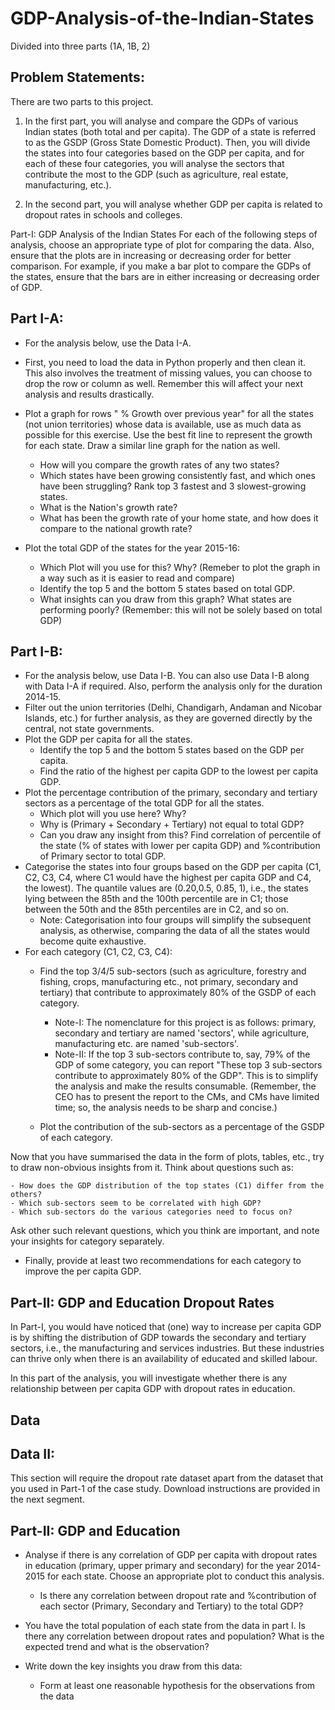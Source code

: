 # GDP-Analysis-of-the-Indian-States
Divided into three parts (1A, 1B, 2)

## Problem Statements:
There are two parts to this project. 
1. In the first part, you will analyse and compare the GDPs of various Indian states (both total and per capita). The GDP of a state is referred to as the GSDP (Gross State Domestic Product). Then, you will divide the states into four categories based on the GDP per capita, and for each of these four categories, you will analyse the sectors that contribute the most to the GDP (such as agriculture, real estate, manufacturing, etc.).

2. In the second part, you will analyse whether GDP per capita is related to dropout rates in schools and colleges.

Part-I: GDP Analysis of the Indian States
For each of the following steps of analysis, choose an appropriate type of plot for comparing the data. Also, ensure that the plots are in increasing or decreasing order for better comparison. For example, if you make a bar plot to compare the GDPs of the states, ensure that the bars are in either increasing or decreasing order of GDP.

 

## Part I-A:

- For the analysis below, use the Data I-A.

- First, you need to load the data in Python properly and then clean it. This also involves the treatment of missing values, you can choose to drop the row or column as well.
Remember this will affect your next analysis and results drastically.

- Plot a graph for rows " % Growth over previous year" for all the states (not union territories) whose data is available, use as much data as possible for this exercise. 
Use the best fit line to represent the growth for each state. Draw a similar line graph for the nation as well.
  - How will you compare the growth rates of any two states?
  - Which states have been growing consistently fast, and which ones have been struggling? Rank top 3 fastest and 3 slowest-growing states.
  - What is the Nation's growth rate?
  - What has been the growth rate of your home state, and how does it compare to the national growth rate?

- Plot the total GDP of the states for the year 2015-16:
  - Which Plot will you use for this? Why? (Remeber to plot the graph in a way such as it is easier to read and compare)
  - Identify the top 5 and the bottom 5 states based on total GDP.
  - What insights can you draw from this graph? What states are performing poorly? (Remember: this will not be solely based on total GDP)

 
## Part I-B:

- For the analysis below, use Data I-B. You can also use Data I-B along with Data I-A if required. Also, perform the analysis only for the duration 2014-15. 
- Filter out the union territories (Delhi, Chandigarh, Andaman and Nicobar Islands, etc.) for further analysis, as they are governed directly by the central, not state governments.
- Plot the GDP per capita for all the states.
  - Identify the top 5 and the bottom 5 states based on the GDP per capita.
  - Find the ratio of the highest per capita GDP to the lowest per capita GDP.
- Plot the percentage contribution of the primary, secondary and tertiary sectors as a percentage of the total GDP for all the states.
  - Which plot will you use here? Why?
  - Why is (Primary + Secondary + Tertiary) not equal to total GDP?
  - Can you draw any insight from this? Find correlation of percentile of the state (% of states with lower per capita GDP) and %contribution of Primary sector to total GDP.
- Categorise the states into four groups based on the GDP per capita (C1, C2, C3, C4, where C1 would have the highest per capita GDP and C4, the lowest). The quantile values are (0.20,0.5, 0.85, 1), i.e., the states lying between the 85th and the 100th percentile are in C1; those between the 50th and the 85th percentiles are in C2, and so on.
  - Note: Categorisation into four groups will simplify the subsequent analysis, as otherwise, comparing the data of all the states would become quite exhaustive.
- For each category (C1, C2, C3, C4):
  - Find the top 3/4/5 sub-sectors (such as agriculture, forestry and fishing, crops, manufacturing etc., not primary, secondary and tertiary) that contribute to approximately 80% of the GSDP of each category.
    * Note-I: The nomenclature for this project is as follows: primary, secondary and tertiary are named 'sectors', while agriculture, manufacturing etc. are named 'sub-sectors'.
    * Note-II: If the top 3 sub-sectors contribute to, say, 79% of the GDP of some category, you can report "These top 3 sub-sectors contribute to approximately 80% of the GDP". This is to simplify the analysis and make the results consumable. (Remember, the CEO has to present the report to the CMs, and CMs have limited time; so, the analysis needs to be sharp and concise.)

  - Plot the contribution of the sub-sectors as a percentage of the GSDP of each category.  


Now that you have summarised the data in the form of plots, tables, etc., try to draw non-obvious insights from it. Think about questions such as:

    - How does the GDP distribution of the top states (C1) differ from the others?
    - Which sub-sectors seem to be correlated with high GDP?
    - Which sub-sectors do the various categories need to focus on? 
 
Ask other such relevant questions, which you think are important, and note your insights for category separately.
- Finally, provide at least two recommendations for each category to improve the per capita GDP.
 

## Part-II: GDP and Education Dropout Rates
In Part-I, you would have noticed that (one) way to increase per capita GDP is by shifting the distribution of GDP towards the secondary and tertiary sectors, i.e., the manufacturing and services industries. But these industries can thrive only when there is an availability of educated and skilled labour.

In this part of the analysis, you will investigate whether there is any relationship between per capita GDP with dropout rates in education.

## Data
## Data II: 
This section will require the dropout rate dataset apart from the dataset that you used in Part-1 of the case study. Download instructions are provided in the next segment.

## Part-II: GDP and Education

- Analyse if there is any correlation of GDP per capita with dropout rates in education (primary, upper primary and secondary) for the year 2014-2015 for each state. Choose an appropriate plot to conduct this analysis.
    - Is there any correlation between dropout rate and %contribution of each sector (Primary, Secondary and Tertiary) to the total GDP?

- You have the total population of each state from the data in part I. Is there any correlation between dropout rates and population? What is the expected trend and what is the observation?

- Write down the key insights you draw from this data:
    - Form at least one reasonable hypothesis for the observations from the data

 
